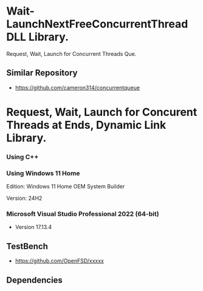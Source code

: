 # Wait-LaunchNextFreeConcurrentThread DLL Library.
Request, Wait, Launch for Concurrent Threads Que.

## Similar Repository
 - https://github.com/cameron314/concurrentqueue
   
# Request, Wait, Launch for Concurent Threads at Ends, Dynamic Link Library.

### Using C++

### Using Windows 11 Home
Edition: Windows 11 Home OEM System Builder

Version: 24H2

### Microsoft Visual Studio Professional 2022 (64-bit)
 - Version 17.13.4


## TestBench
 - https://github.com/OpenFSD/xxxxx
   
## Dependencies
